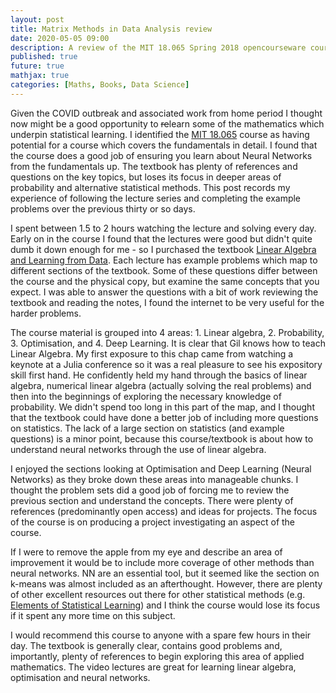 ```yaml
---
layout: post
title: Matrix Methods in Data Analysis review
date: 2020-05-05 09:00
description: A review of the MIT 18.065 Spring 2018 opencourseware course, instructed by Gilbert Strang.
published: true
future: true
mathjax: true
categories: [Maths, Books, Data Science]
---
```


Given the COVID outbreak and associated work from home period I thought now might be a good opportunity to ~~re~~learn some of the mathematics which underpin statistical learning. I identified the [MIT 18.065](https://ocw.mit.edu/courses/mathematics/18-065-matrix-methods-in-data-analysis-signal-processing-and-machine-learning-spring-2018/) course as having potential for a course which covers the fundamentals in detail. I found that the course does a good job of ensuring you learn about Neural Networks from the fundamentals up. The textbook has plenty of references and questions on the key topics, but loses its focus in deeper areas of probability and alternative statistical methods. This post records my experience of following the lecture series and completing the example problems over the previous thirty or so days.

I spent between $1.5$ to $2$ hours watching the lecture and solving  every day. Early on in the course I found that the lectures were good but didn't quite dumb it down enough for me - so I purchased the textbook [Linear Algebra and Learning from Data](https://math.mit.edu/~gs/learningfromdata/). Each lecture has example problems which map to different sections of the textbook. Some of these questions differ between the course and the physical copy, but examine the same concepts that you expect. I was able to answer the questions with a bit of work reviewing the textbook and reading the notes, I found the internet to be very useful for the harder problems.

The course material is grouped into $4$ areas: 1. Linear algebra, 2. Probability, 3. Optimisation, and 4. Deep Learning. It is clear that Gil knows how to teach Linear Algebra. My first exposure to this chap came from watching a keynote at a Julia conference so it was a real pleasure to see his expository skill first hand. He confidently held my hand through the basics of linear algebra, numerical linear algebra (actually solving the real problems) and then into the beginnings of exploring the necessary knowledge of probability. We didn't spend too long in this part of the map, and I thought that the textbook could have done a better job of including more questions on statistics. The lack of a large section on statistics (and example questions) is a minor point, because this course/textbook is about how to understand neural networks through the use of linear algebra. 

I enjoyed the sections looking at Optimisation and Deep Learning (Neural Networks) as they broke down these areas into manageable chunks. I thought the problem sets did a good job of forcing me to review the previous section and understand the concepts. There were plenty of references (predominantly open access) and ideas for projects. The focus of the course is on producing a project investigating an aspect of the course.

If I were to remove the apple from my eye and describe an area of improvement it would be to include more coverage of other methods than neural networks. NN are an essential tool, but it seemed like the section on k-means was almost included as an afterthought. However, there are plenty of other excellent resources out there for other statistical methods (e.g. [Elements of Statistical Learning](https://web.stanford.edu/~hastie/ElemStatLearn/)) and I think the course would lose its focus if it spent any more time on this subject.

I would recommend this course to anyone with a spare few hours in their day. The textbook is generally clear, contains good problems and, importantly, plenty of references to begin exploring this area of applied mathematics. The video lectures are great for learning linear algebra, optimisation and neural networks.